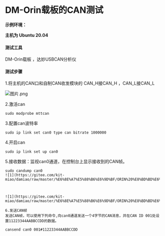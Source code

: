 # DM-Orin载板的CAN测试

**示例环境：**

**主机为 Ubuntu 20.04**

#### 测试工具

DM-Orin载板 ，达妙USBCAN分析仪

#### 测试步骤

1.将主机的CAN口和自制CAN收发模块的 CAN_H接CAN_H ，CAN_L接CAN_L

![图片.png](https://qiniu.md.amovlab.com/img/m/202301/20230113/1741161762164955441889280.png)

2.激活can

```
sudo modprobe mttcan
```

3.配置can波特率

```
sudo ip link set can0 type can bitrate 1000000
```

4.开启can

```
sudo ip link set up can0
```

5.接收数据：监视can0通道，在控制台上显示接收到的CAN帧。

```
sudo candump can0
![1](https://gitee.com/kit-miao/damiao/raw/master/%E6%8E%A7%E5%88%B6%E6%9D%BF/ORIN%20%E8%BD%BD%E6%9D%BF/%E5%9B%BE%E7%89%87/ORIN_CAN_SEND.png)



![1](https://gitee.com/kit-miao/damiao/raw/master/%E6%8E%A7%E5%88%B6%E6%9D%BF/ORIN%20%E8%BD%BD%E6%9D%BF/%E5%9B%BE%E7%89%87/ORIN_CAN.png)

6.发送CAN帧
发送CAN帧，可以使用下列命令,向can0通道发送一个4字节的CAN消息，并在CAN ID 001处设置11223344AABBCCDD的数据。

cansend can0 001#11223344AABBCCDD





















